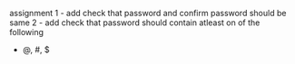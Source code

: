 assignment 
1 - add check that password and confirm password should be same
2 - add check that password should contain atleast on of the following 
- @, #, $
